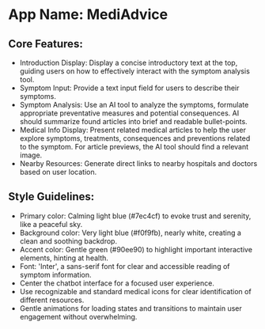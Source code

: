 # **App Name**: MediAdvice

## Core Features:

- Introduction Display: Display a concise introductory text at the top, guiding users on how to effectively interact with the symptom analysis tool.
- Symptom Input: Provide a text input field for users to describe their symptoms.
- Symptom Analysis: Use an AI tool to analyze the symptoms, formulate appropriate preventative measures and potential consequences. AI should summarize found articles into brief and readable bullet-points.
- Medical Info Display: Present related medical articles to help the user explore symptoms, treatments, consequences and preventions related to the symptom.  For article previews, the AI tool should find a relevant image.
- Nearby Resources: Generate direct links to nearby hospitals and doctors based on user location.

## Style Guidelines:

- Primary color: Calming light blue (#7ec4cf) to evoke trust and serenity, like a peaceful sky.
- Background color: Very light blue (#f0f9fb), nearly white, creating a clean and soothing backdrop.
- Accent color: Gentle green (#90ee90) to highlight important interactive elements, hinting at health.
- Font: 'Inter', a sans-serif font for clear and accessible reading of symptom information.
- Center the chatbot interface for a focused user experience.
- Use recognizable and standard medical icons for clear identification of different resources.
- Gentle animations for loading states and transitions to maintain user engagement without overwhelming.